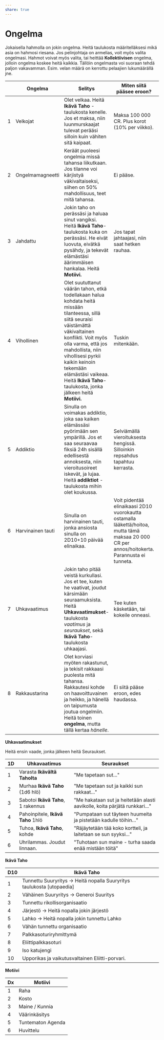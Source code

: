 ```yaml
---
share: true
---
```

# Ongelma

Jokaisella hahmolla on jokin ongelma. Heitä taulukosta määritelläksesi mikä asia on hahmosi riesana. Jos pelinjohtaja on armelias, voit myös valita ongelmasi. Hahmot voivat myös valita, tai heittää **Kollektiivisen** ongelma, jolloin ongelma koskee heitä kaikkia. Tällöin ongelmasta voi suoraan tehdä paljon vakavamman. Esim. velan määrä on kerrottu pelaajien lukumäärällä jne.

|      | Ongelma           | Selitys                                                      | Miten siitä pääsee eroon?                                    | Voiko siihen kuolla?                                         |
| ---- | ----------------- | ------------------------------------------------------------ | ------------------------------------------------------------ | ------------------------------------------------------------ |
| 1    | Velkojat          | Olet velkaa. Heitä **Ikävä Taho** -taulukosta kenelle. Jos et maksa, niin luunmurskaajat tulevat perääsi silloin kuin vähiten sitä kaipaat. | Maksa 100 000 CR. Plus korot (10% per viikko).               | Kyllä voi.                                                   |
| 2    | Ongelmamagneetti  | Keräät puoleesi ongelmia missä tahansa liikutkaan. Jos tilanne voi kärjistyä väkivaltaiseksi, siihen on 50% mahdollisuus, teet mitä tahansa. | Ei pääse.                                                    | Todennäköisesti.                                             |
| 3    | Jahdattu          | Jokin taho on perässäsi ja haluaa sinut vangiksi. Heitä **Ikävä Taho**-taulukosta kuka on perässäsi. He eivät luovuta, eivätkä pysähdy, ja tekevät elämästäsi äärimmäisen hankalaa. Heitä **Motiivi.** | Jos tapat jahtaajasi, niin saat hetken rauhaa.               | He haluavat sinut elävänä. Mutta vahinkoja sattuu.           |
| 4    | Vihollinen        | Olet suututtanut väärän tahon, etkä todellakaan halua kohdata heitä missään tilanteessa, sillä siitä seuraisi väistämättä väkivaltainen konflikti. Voit myös olla varma, että jos mahdollista, niin vihollisesi pyrkii kaikin keinoin tekemään elämästäsi vaikeaa. Heitä **Ikävä Taho**-taulukosta, jonka jälkeen heitä **Motiivi.** | Tuskin mitenkään.                                            | Todellakin voi.                                              |
| 5    | Addiktio          | Sinulla on voimakas addiktio, joka saa kaiken elämässäsi pyörimään sen ympärillä. Jos et saa seuraavaa fiksiä 24h sisällä edellisestä annoksesta, niin vieroitusoireet iskevät, ja lujaa. Heitä **addiktiot** -taulukosta mihin olet koukussa. | Selviämällä vieroituksesta hengissä. Silloinkin repsahdus tapahtuu kerrasta. | Kun vieroitusoireet iskevät, saat -4 haitan toimiin kunnes saat seuraavan fiksin. |
| 6    | Harvinainen tauti | Sinulla on harvinainen tauti, jonka ansiosta sinulla on 2D10+10 päivää elinaikaa. | Voit pidentää elinaikaasi 2D10 vuorokautta ostamalla lääkettä/hoitoa, mutta tämä maksaa 20 000 CR per annos/hoitokerta. Parannusta ei tunneta. | Siihen kuolee, jos et saa hoitoa.                            |
| 7    | Uhkavaatimus      | Jokin taho pitää veistä kurkullasi. Jos et tee, kuten he vaativat, joudut kärsimään seuraamuksista. Heitä **Uhkavaatimukset**-taulukosta *vaatimus* ja *seuraukset*, sekä **Ikävä Taho**-taulukosta uhkaajasi. | Tee kuten käsketään, tai kokeile onneasi.                    | Sinä ja kaikki mikä on sinulle arvokasta, on vaarassa.       |
| 8    | Rakkaustarina     | Olet korviasi myöten rakastunut, ja tekisit rakkaasi puolesta mitä tahansa. Rakkautesi kohde on haavoittuvainen ja heikko, ja hänellä on taipumusta joutua ongelmiin. Heitä toinen **ongelma**, mutta tällä kertaa *hänelle*. | Ei siitä pääse eroon, edes haudassa.                         | Rakkaus voi olla tappavaa. Mutta jos rakkautesi kohde kuolee, niin se varmasti tuhoaisi sinut kokonaan. |



**Uhkavaatimukset**

Heitä ensin vaade, jonka jälkeen heitä Seuraukset.

| 1D   | Uhkavaatimus                       | Seuraukset                                                   |
| ---- | ---------------------------------- | ------------------------------------------------------------ |
| 1    | Varasta **Ikävältä Taholta**       | "Me tapetaan sut..."                                         |
| 2    | Murhaa **Ikävä Taho** (1d6 hlö)    | "Me tapetaan sut ja kaikki sun rakkaat..."                   |
| 3    | Sabotoi **Ikävä Taho**, 1 rakennus | "Me hakataan sut ja heitetään alasti aavikolle, koita pärjätä runkkari..." |
| 4    | Pahoinpitele, **Ikävä Taho** 1hlö  | "Pumpataan sut täyteen huumeita ja pistetään kadulle töihin..." |
| 5    | Tuhoa, **Ikävä Taho**, kohde       | "Räjäytetään tää koko kortteli, ja laitetaan se sun syyksi..." |
| 6    | Uhrilammas. Joudut linnaan.        | "Tuhotaan sun maine - turha saada enää mistään töitä"        |

**Ikävä Taho**

| D10  | Ikävä Taho                                                   |      |
| ---- | ------------------------------------------------------------ | ---- |
| 1    | Tunnettu Suuryritys -> Heitä nopalla Suuryritys taulukosta [utopaedia] |      |
| 2    | Vähäinen Suuryritys -> Generoi Suuritys                      |      |
| 3    | Tunnettu rikollisorganisaatio                                |      |
| 4    | Järjestö -> Heitä nopalla jokin järjestö                     |      |
| 5    | Lahko -> Heitä nopalla jokin tunnettu Lahko                  |      |
| 6    | Vähän tunnettu organisaatio                                  |      |
| 7    | Palkkasoturiryhmittymä                                       |      |
| 8    | Eliittipalkkasoturi                                          |      |
| 9    | Iso katujengi                                                |      |
| 10   | Upporikas ja vaikutusvaltainen Eliitti-porvari.              |      |



**Motiivi**

| Dx   | Motiivi           |
| ---- | ----------------- |
| 1    | Raha              |
| 2    | Kosto             |
| 3    | Maine / Kunnia    |
| 4    | Väärinkäsitys     |
| 5    | Tuntematon Agenda |
| 6    | Huvittelu         |

